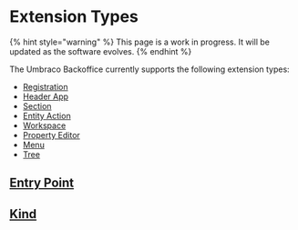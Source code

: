 # Extension Types

{% hint style="warning" %}
This page is a work in progress. It will be updated as the software evolves.
{% endhint %}

The Umbraco Backoffice currently supports the following extension types:

* [Registration](../extension-registry/extension-registration.md)
* [Header App](../header-apps.md)
* [Section](../sections-and-trees/)
* [Entity Action](../entity-actions/)
* [Workspace](../workspaces/)
* [Property Editor](../property-editors/)
* [Menu](../../menu.md)
* [Tree](../../trees.md)

## [Entry Point](entry-point.md)

## [Kind](kind.md)

